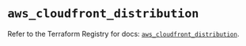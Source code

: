 # `aws_cloudfront_distribution`

Refer to the Terraform Registry for docs: [`aws_cloudfront_distribution`](https://registry.terraform.io/providers/hashicorp/aws/5.57.0/docs/resources/cloudfront_distribution).
